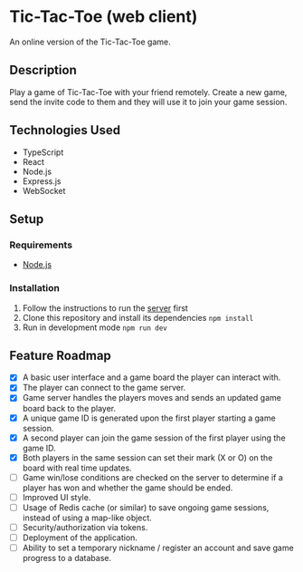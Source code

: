 # Tic-Tac-Toe (web client)
An online version of the Tic-Tac-Toe game.

## Description
Play a game of Tic-Tac-Toe with your friend remotely. Create a new game, send the invite code to them and they will use it to join your game session.

## Technologies Used
- TypeScript
- React
- Node.js
- Express.js
- WebSocket

## Setup
### Requirements
- [Node.js](https://nodejs.org/en)

### Installation
1. Follow the instructions to run the [server](https://github.com/ehirvi/tictactoe-server) first
2. Clone this repository and install its dependencies ```npm install```
3. Run in development mode ```npm run dev```

## Feature Roadmap
- [x] A basic user interface and a game board the player can interact with.
- [x] The player can connect to the game server.
- [x] Game server handles the players moves and sends an updated game board back to the player.
- [x] A unique game ID is generated upon the first player starting a game session.
- [x] A second player can join the game session of the first player using the game ID.
- [x] Both players in the same session can set their mark (X or O) on the board with real time updates.
- [ ] Game win/lose conditions are checked on the server to determine if a player has won and whether the game should be ended.
- [ ] Improved UI style.
- [ ] Usage of Redis cache (or similar) to save ongoing game sessions, instead of using a map-like object.
- [ ] Security/authorization via tokens.
- [ ] Deployment of the application.
- [ ] Ability to set a temporary nickname / register an account and save game progress to a database.
